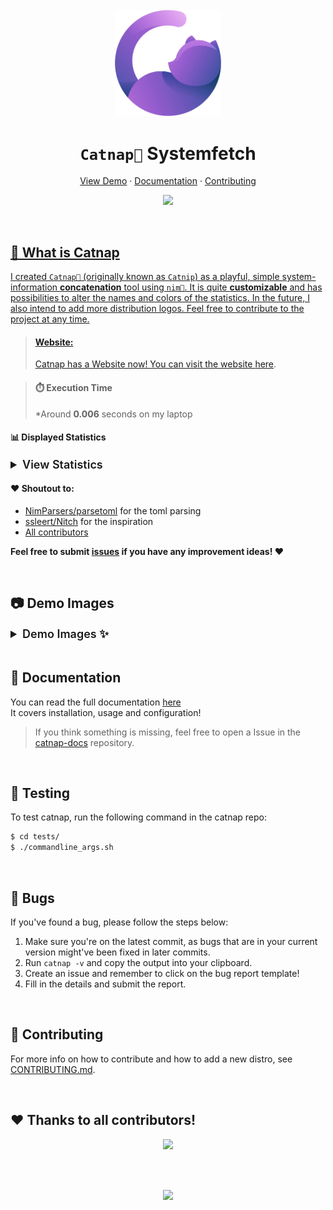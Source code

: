 <br />
<div align="center">
  <a href="https://github.com/iinsertNameHere/catnap">
    <center><img width="170px" src="image/logo/catnap.svg"></center>
  </a>

<h1 align="center"><code>Catnap🌿</code> Systemfetch</h1>
  <p align="center">
    <a href="#-demo-images">View Demo</a>
    ·
    <a href="#-documentation">Documentation</a>
    ·
    <a href="#-contributing">Contributing</a>
  </p>
  <p align="center">
    <a href="https://github.com/iinsertNameHere/catnap/actions/workflows/test-catnap.yml">
      <img src="https://github.com/iinsertNameHere/catnap/actions/workflows/test-catnap.yml/badge.svg?branch=main" />
  </p>
</div>
<br>

## 🌿 What is Catnap
I created `Catnap🌿` (originally known as `Catnip`) as a playful, simple system-information **concatenation** tool using `nim👑`. It is quite **customizable** and has possibilities to alter the names and colors of the statistics. In the future, I also intend to add more distribution logos. Feel free to contribute to the project at any time.

> #### Website:
> Catnap has a Website now!
> You can visit the website [here](https://catnip-fetch.xyz).

> #### ⏱️ Execution Time 
> *Around **0.006** seconds on my laptop

#### 📊 Displayed Statistics
<details>
  <summary style="font-size: 18px; font-weight: 600;">View Statistics</summary>
  <ul>
    <li>username</li>
    <li>hostname</li>
    <li>uptime</li>
    <li>os</li>
    <li>kernel</li>
    <li>desktop</li>
    <li>shell</li>
    <li>terminal</li>
    <li>memory</li>
    <li>disk space</li>
    <li>cpu info</li>
    <li>packages</li>
    <li>weather</li>
    <li>colors</li>
  </ul>
</details>

#### ❤️ Shoutout to:
- [NimParsers/parsetoml](https://github.com/NimParsers/parsetoml) for the toml parsing
- [ssleert/Nitch](https://github.com/ssleert/nitch) for the inspiration
- [All contributors](#thanks-to-all-contributors-)

**Feel free to submit [issues](https://github.com/iinsertNameHere/catnap/issues) if you have any improvement ideas! ❤**

<br>

## 📷 Demo Images
<details>
  <summary style="font-size: 18px; font-weight: 600;">Demo Images ✨</summary>

<i>Default:</i>
<br>
<img src="image/demo1.png">
<br>
<i>FigletLogos (<a href="https://github.com/ssleert/nitch">Nitch</a> mode):</i>
<br>
<img src="image/demo2.png">
<br>
<i>Image Mode:</i>
<br>
<img src="image/demo3.png">
<br>
<i>Distro Showcase:</i>
<br>
<img src="image/distros.png">

<br>
</details>

<br>

## 📒 Documentation
You can read the full documentation [here](https://documentation.catnip-fetch.xyz/)
<br>
It covers installation, usage and configuration!

> If you think something is missing, feel free to open a Issue in the [catnap-docs](https://github.com/iinsertNameHere/catnap-docs) repository.

<br>

## 🧪 Testing
To test catnap, run the following command in the catnap repo:
```bash
$ cd tests/
$ ./commandline_args.sh
```

<br>

## 🐛 Bugs
If you've found a bug, please follow the steps below:
1. Make sure you're on the latest commit, as bugs that are in your current version might've been fixed in later commits.
2. Run `catnap -v` and copy the output into your clipboard.
3. Create an issue and remember to click on the bug report template!
4. Fill in the details and submit the report.

<br>

## 🔨 Contributing
For more info on how to contribute and how to add a new distro, see [CONTRIBUTING.md](CONTRIBUTING.md).

<br>

## ❤️ Thanks to all contributors!

<p align="center">
  <a href = "https://github.com/iinsertNameHere/catnap/graphs/contributors">
     <img src = "https://contrib.rocks/image?repo=iinsertNameHere/catnap">
  </a>
</p>

<br>
<br>


<p align="center">
    <img src="https://api.lucabubi.me/chart?username=iinsertNameHere&repository=catnap">
</p>
